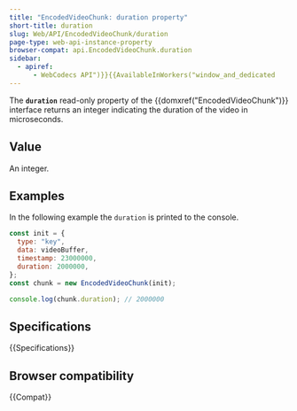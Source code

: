 ```yaml
---
title: "EncodedVideoChunk: duration property"
short-title: duration
slug: Web/API/EncodedVideoChunk/duration
page-type: web-api-instance-property
browser-compat: api.EncodedVideoChunk.duration
sidebar:
  - apiref:
      - WebCodecs API")}}{{AvailableInWorkers("window_and_dedicated
---
```


The **`duration`** read-only property of the {{domxref("EncodedVideoChunk")}} interface returns an integer indicating the duration of the video in microseconds.

## Value

An integer.

## Examples

In the following example the `duration` is printed to the console.

```js
const init = {
  type: "key",
  data: videoBuffer,
  timestamp: 23000000,
  duration: 2000000,
};
const chunk = new EncodedVideoChunk(init);

console.log(chunk.duration); // 2000000
```

## Specifications

{{Specifications}}

## Browser compatibility

{{Compat}}
